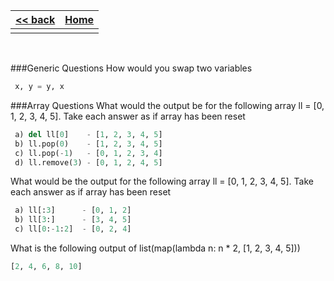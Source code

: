 
<style> 
 .markdown-body table {
   margin-bottom: -40px;
 }
 
 .markdown-body tbody {
    border-top: 2px solid #FFFFFF;
    border-bottom: 2px solid #FFFFFF;
    background-color: #FFFFFF;
}
 
.markdown-body td {
    border-right: 1px solid #FFFFFF;
    border-bottom: 1px solid #FFFFFF;
    padding: 5px;
}
</style>

| [<< back](../)                  | [Home](https://daniel-jb.github.io/CoderDojo)      |
| -------------                   | -----:                                             |
|              |       |

<br />

###Generic Questions
How would you swap two variables
```Python
 x, y = y, x
```

###Array Questions
What would the output be for the following array ll = [0, 1, 2, 3, 4, 5]. Take each answer as if array has been reset
```Python
 a) del ll[0]    - [1, 2, 3, 4, 5] 
 b) ll.pop(0)    - [1, 2, 3, 4, 5] 
 c) ll.pop(-1)   - [0, 1, 2, 3, 4] 
 d) ll.remove(3) - [0, 1, 2, 4, 5] 
```


What would be the output for the following array ll = [0, 1, 2, 3, 4, 5]. Take each answer as if array has been reset
```Python
 a) ll[:3]      - [0, 1, 2] 
 b) ll[3:]      - [3, 4, 5] 
 c) ll[0:-1:2]  - [0, 2, 4] 
```

What is the following output of list(map(lambda n: n * 2, [1, 2, 3, 4, 5]))
```Python
[2, 4, 6, 8, 10]
```
